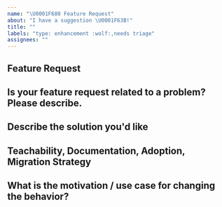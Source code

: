 ```yaml
---
name: "\U0001F680 Feature Request"
about: "I have a suggestion \U0001F63B!"
title: ""
labels: "type: enhancement :wolf:,needs triage"
assignees: ""
---
```


## Feature Request

## Is your feature request related to a problem? Please describe.

<!-- A clear and concise description of what the problem is. Ex. I have an issue when [...] -->

## Describe the solution you'd like

<!-- A clear and concise description of what you want to happen. Add any considered drawbacks. -->

## Teachability, Documentation, Adoption, Migration Strategy

<!-- If you can, explain how users will be able to use this and possibly write out a version the docs. Maybe a screenshot or design? -->

## What is the motivation / use case for changing the behavior?

<!-- Describe the motivation or the concrete use case. -->
